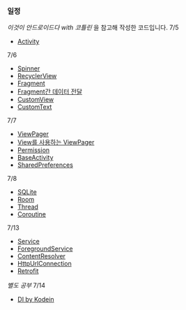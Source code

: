 ### 일정
*이것이 안드로이드다 with 코틀린* 을 참고해 작성한 코드입니다.
7/5
+ [Activity](https://github.com/njh0317/Android/tree/main/ThisisAndroid/Activity)

7/6
+ [Spinner](https://github.com/njh0317/Android/tree/main/ThisisAndroid/ContainerSpinner, "go ContainerSpinner")
+ [RecyclerView](https://github.com/njh0317/Android/tree/main/ThisisAndroid/ContainerRecyclerView)
+ [Fragment](https://github.com/njh0317/Android/tree/main/ThisisAndroid/Fragment)
+ [Fragment간 데이터 전달](https://github.com/njh0317/Android/tree/main/ThisisAndroid/Fragment_1_3)
+ [CustomView](https://github.com/njh0317/Android/tree/main/ThisisAndroid/CustomView)
+ [CustomText](https://github.com/njh0317/Android/tree/main/ThisisAndroid/CustomView)

7/7
+ [ViewPager](https://github.com/njh0317/Android/tree/main/ThisisAndroid/ViewPager)
+ [View를 사용하는 ViewPager](https://github.com/njh0317/Android/tree/main/ThisisAndroid/ViewpagerView)
+ [Permission](https://github.com/njh0317/Android/tree/main/ThisisAndroid/Permission)
+ [BaseActivity](https://github.com/njh0317/Android/tree/main/ThisisAndroid/BaseActivity)
+ [SharedPreferences](https://github.com/njh0317/Android/tree/main/ThisisAndroid/SharedPreferences)

7/8
+ [SQLite](https://github.com/njh0317/Android/tree/main/ThisisAndroid/SQLite)
+ [Room](https://github.com/njh0317/Android/tree/main/ThisisAndroid/Room)
+ [Thread](https://github.com/njh0317/Android/tree/main/ThisisAndroid/Timer)
+ [Coroutine](https://github.com/njh0317/Android/tree/main/ThisisAndroid/Coroutine)

7/13
+ [Service](https://github.com/njh0317/Android/tree/main/ThisisAndroid/ServiceTest)
+ [ForegroundService](https://github.com/njh0317/Android/tree/main/ThisisAndroid/ForegroundService)
+ [ContentResolver](https://github.com/njh0317/Android/tree/main/ThisisAndroid/ContentResolver)
+ [HttpUrlConnection](https://github.com/njh0317/Android/tree/main/ThisisAndroid/NetworkHttpUrlConnection)
+ [Retrofit](https://github.com/njh0317/Android/tree/main/ThisisAndroid/NetworkRetrofit)

*별도 공부*
7/14
+ [DI by Kodein](https://github.com/njh0317/Android/tree/main/ThisisAndroid/DependencyInjectionKodein)
